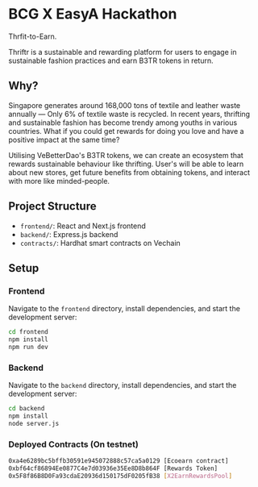 # BCG X EasyA Hackathon

Thrfit-to-Earn. 

Thriftr is a sustainable and rewarding platform for users to engage in sustainable fashion practices and earn B3TR tokens in return.

## Why?
Singapore generates around 168,000 tons of textile and leather waste annually —  Only 6% of textile waste is recycled. In recent years, thrifting and sustainable fashion has become trendy among youths in various countries. What if you could get rewards for doing you love and have a positive impact at the same time?

Utilising VeBetterDao's B3TR tokens, we can create an ecosystem that rewards sustainable behaviour like thrifting. User's will be able to learn about new stores, get future benefits from obtaining tokens, and interact with more like minded-people.

## Project Structure

- `frontend/`: React and Next.js frontend
- `backend/`: Express.js backend
- `contracts/`: Hardhat smart contracts on Vechain

## Setup

### Frontend
Navigate to the `frontend` directory, install dependencies, and start the development server:

```bash
cd frontend
npm install
npm run dev
```

### Backend
Navigate to the `backend` directory, install dependencies, and start the development server:

```bash
cd backend
npm install
node server.js
```

### Deployed Contracts (On testnet)
```bash
0xa4e6289bc5bffb30591e945072888c57ca5a0129 [Ecoearn contract]
0xbf64cf86894Ee0877C4e7d03936e35Ee8D8b864F [Rewards Token]
0x5F8f86B8D0Fa93cdaE20936d150175dF0205fB38 [X2EarnRewardsPool]
```
